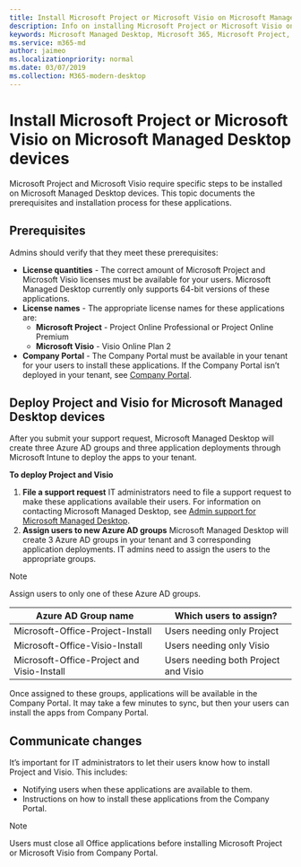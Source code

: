 ```yaml
---
title: Install Microsoft Project or Microsoft Visio on Microsoft Managed Desktop devices 
description: Info on installing Microsoft Project or Microsoft Visio on Microsoft Managed Desktop devices 
keywords: Microsoft Managed Desktop, Microsoft 365, Microsoft Project, Microsoft Visio
ms.service: m365-md
author: jaimeo
ms.localizationpriority: normal
ms.date: 03/07/2019
ms.collection: M365-modern-desktop
---
```


# Install Microsoft Project or Microsoft Visio on Microsoft Managed Desktop devices

Microsoft Project and Microsoft Visio require specific steps to be installed on Microsoft Managed Desktop devices. This topic documents the prerequisites and installation process for these applications.

## Prerequisites

Admins should verify that they meet these prerequisites:
- **License quantities** - The correct amount of Microsoft Project and Microsoft Visio licenses must be available for your users. Microsoft Managed Desktop currently only supports 64-bit versions of these applications. 
- **License names** - The appropriate license names for these applications are:
    - **Microsoft Project** - Project Online Professional or Project Online Premium
    - **Microsoft Visio** - Visio Online Plan 2
- **Company Portal** -  The Company Portal must be available in your tenant for your users to install these applications. If the Company Portal isn’t deployed in your tenant, see [Company Portal](company-portal.md).

## Deploy Project and Visio for Microsoft Managed Desktop devices
After you submit your support request, Microsoft Managed Desktop will create three Azure AD groups and three application deployments through Microsoft Intune to deploy the apps to your tenant.  

**To deploy Project and Visio**
1. **File a support request** IT administrators need to file a support request to make these applications available their users. For information on contacting Microsoft Managed Desktop, see [Admin support for Microsoft Managed Desktop](../working-with-managed-desktop/admin-support.md).
2. **Assign users to new Azure AD groups** Microsoft Managed Desktop will create 3 Azure AD groups in your tenant and 3 corresponding application deployments. IT admins need to assign the users to the appropriate groups.

>[!NOTE]
>Assign users to only one of these Azure AD groups. 

Azure AD Group name | Which users to assign?   
 --- | ---
Microsoft-Office-Project-Install | Users needing only Project
Microsoft-Office-Visio-Install | Users needing only Visio
Microsoft-Office-Project and Visio-Install | Users needing both Project and Visio

Once assigned to these groups, applications will be available in the Company Portal. It may take a few minutes to sync, but then your users can install the apps from Company Portal. 

## Communicate changes
It’s important for IT administrators to let their users know how to install Project and Visio. This includes: 
- Notifying users when these applications are available to them. 
- Instructions on how to install these applications from the Company Portal.

>[!NOTE]
>Users must close all Office applications before installing Microsoft Project or Microsoft Visio from Company Portal. 

